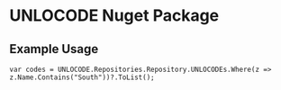 # UNLOCODE Nuget Package

## Example Usage
```
var codes = UNLOCODE.Repositories.Repository.UNLOCODEs.Where(z => z.Name.Contains("South"))?.ToList();
```

